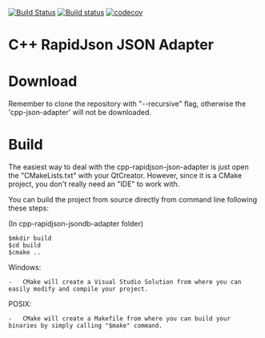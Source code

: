 [![Build Status](https://travis-ci.org/systelab/cpp-rapidjson-json-adapter.svg?branch=master)](https://travis-ci.org/systelab/cpp-rapidjson-json-adapter)
[![Build status](https://ci.appveyor.com/api/projects/status/3ynlr6vq3b89bvrn?svg=true)](https://ci.appveyor.com/project/joaquimvila/cpp-rapidjson-json-adapter)
[![codecov](https://codecov.io/gh/systelab/cpp-rapidjson-json-adapter/branch/master/graph/badge.svg)](https://codecov.io/gh/systelab/cpp-rapidjson-json-adapter)


# C++ RapidJson JSON Adapter

# Download #

Remember to clone the repository with "--recursive" flag, otherwise the 'cpp-json-adapter' will not be downloaded.

# Build #

The easiest way to deal with the cpp-rapidjson-json-adapter is just open the "CMakeLists.txt" with your QtCreator. However, since it is a CMake project, you don't really need an "IDE" to work with. 

You can build the project from source directly from command line following these steps:  

(In cpp-rapidjson-jsondb-adapter folder)  

	$mkdir build  
	$cd build  
	$cmake ..

Windows:  

	-	CMake will create a Visual Studio Solution from where you can easily modify and compile your project.  

POSIX:  

	-	CMake will create a Makefile from where you can build your binaries by simply calling "$make" command.  
